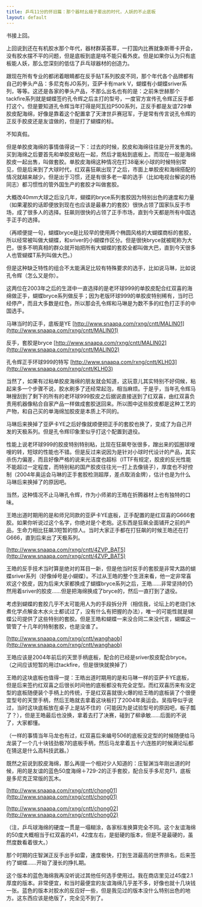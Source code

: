 ```yaml
---
title: 乒乓11分的怀旧篇：那个器材幺蛾子辈出的时代，人妖的不止底板
layout: default
---
```


书接上回。

上回说到还在有机胶水那个年代，器材群英荟萃，一打国内比赛就象斯蒂卡开会，没有胶水摆不平的问题，但是底板到底是啥不能只看外皮。但是如果你认为只有底板能人妖，那么您深刻的低估了乒乓球器材的创造力。

跟现在所有专业的都闭着眼睛都在反手贴T系列胶皮不同，那个年代各个品牌都有自己的拳头产品：多尼克有JO系列，亚萨卡有mark V，蝴蝶有小蝴蝶sriver系列，等等。这还是各家的拳头产品，不那么出名也有的是：之前朱世赫那个tackfire系列就是蝴蝶签约孔令辉之后主打的型号，一度官方宣传孔令辉正反手都打这个。但是要知道孔令辉当年打得是阿瓦拉P500系列，正反手都是友谊729单胶皮配海绵，好像是靠着这个配置拿了天津世乒赛冠军，于是常有传言说孔令辉的正反手胶皮还是友谊做的，但是打了蝴蝶的标。

不知真假。

但是单胶皮海绵的事情值得说一下：过去的时候，胶皮和海绵往往是分开发售的。买到海绵之后要首先和单胶皮粘在一起，然后才能粘到底板上。而现在一般是海绵胶皮一起出售，叫做套胶。单胶皮海绵这种情况在打38毫米小球的时候特别常见，但是后来到了大球时代，红双喜狂飙出现了之后，市面上单胶皮和海绵搭配的情况就越来越少。但是出于习惯，还是有很多老一辈的选手（比如电视台解说的杨同志）都习惯性的管外国生产的套胶才叫做套胶。

大概改40mm大球之后没几年，蝴蝶的bryce系列套胶因为特别出色的速度和力量（如果灌胶的话即便放到现在也应该是最暴力的套胶）很快占领了国家队反手市场，成了很多人的选择。狂飙则很快的占领了正手市场，直到今天都是所有中国选手正手的选择。

（再顺便提一句，蝴蝶bryce是比较早的使用两个椭圆风格的大蝴蝶商标的套胶，所以经常被叫做大蝴蝶，和sriver的小蝴蝶作区分。但是很快bryce就被昵称为大巴，很多不明真相的群众就开始把所有大蝴蝶的套胶全都叫做大巴，直到今天很多人也管蝴蝶T系列叫做大巴。）

但是这种缺乏特性的组合不太能满足比较有特殊要求的选手，比如说马琳，比如说孔令辉（怎么又是你）。

这两位在2003年之后的生涯中一直选择的是老环球999的单胶皮配合红双喜的海绵做正手，蝴蝶bryce系列做反手；因为老版环球999的单胶皮特别稀有，当时已经停产，而且大多数是红色，所以那会孔令辉和马琳是为数不多的红色打正手的中国选手。

马琳当时的正手，底板是YE
[http://www.snaapa.com/rxng/cntt/MALIN01](http://www.snaapa.com/rxng/cntt/MALIN01)

反手，套胶是bryce
[http://www.snaapa.com/rxng/cntt/MALIN02](http://www.snaapa.com/rxng/cntt/MALIN02)

孔令辉正手环球999的特写
[http://www.snaapa.com/rxng/cntt/KLH03](http://www.snaapa.com/rxng/cntt/KLH03)

当然了，如果有过粘单胶皮海绵的朋友就会知道，这玩意儿其实特别不好伺候，粘起来多一个步骤不说，胶水刷多了还经常起泡，相当麻烦。于是乎，当年孔令辉马琳搜刮到了剩下的所有的老环球999胶皮之后据说直接送到了红双喜，由红双喜负责用机器像粘合自家产品一样做成套胶送回来。所以图中这些胶皮都是这种工艺的产物，和自己买的单海绵加胶皮是本质上不同的。

马琳后来换掉了亚萨卡YE之后好像就顺便把正手的套胶也换了，变成了为自己开发的天极系列。但是孔令辉印象里似乎打这个配置到退役。

性能上说老环球999的胶皮特别特别粘，比现在狂飙夸张很多，蹭出来的弧圈球嗖嗖的转，短球的性能也不错。但是反过来说因为是针对小球时代设计的产品，其实杀伤力偏差，而且好像严格的说来光洁度也超标（ITTF有规定，胶皮的反光性能不能超过一定程度，而特别粘的国产胶皮往往光一打上去像镜子），厚度也不好控制（2004年奥运会马琳的正手套胶检测超厚，差点取消金牌），估计也是为什么马琳后来换掉了的原因吧。

当然，这种情况不止马琳孔令辉，作为小师弟的王皓在折腾器材上也有独特的口味。

王皓出道时期用的是和师兄同款的亚萨卡YE底板，正手配置的是红双喜的G666套胶。如果你听说过这个名字，你绝对是个老炮。这东西是狂飙全面铺开之前的产品，生命力相比狂飙3短暂的惊人。当时大家正手都在打狂飙的时候王皓还在打G666，直到后来出了天极系列。

[http://www.snaapa.com/rxng/cntt/4ZVP_BAT5](http://www.snaapa.com/rxng/cntt/4ZVP_BAT5)

王皓的反手技术当时算是绝对的耳目一新，但是他当时反手的套胶是非常大路的蝴蝶sriver系列（好像绰号是小蝴蝶）。不过从王皓的整个生涯来看，他一定非常喜欢这个胶皮，因为后来大家都换成了蝴蝶bryce系列之后，王皓……非常坚持的仍然用着sriver的胶皮……但是把海绵换成了bryce的，然后一直打到了退役。

考虑到蝴蝶的套胶几乎不太可能用人为的手段拆分开（相信我，论坛上的老烧们水煮化学点解金木水火土都试过了，没有什么有把握的办法），唯一的可能性就是蝴蝶公司提供了这些特别的套胶。但是王皓和蝴蝶一来没合同二来没代言，蝴蝶这一管管了十几年的特制套胶，也是没谁了。

[http://www.snaapa.com/rxng/cntt/wanghaob](http://www.snaapa.com/rxng/cntt/wanghaob)

王皓应该是2004年前后的天罡手柄底板，配合的已经是sriver胶皮配合bryce。（之间应该短暂的用过tackfire，但是很快就换掉了）

王皓的这块底板也值得一提：王皓出道时期用的是和马琳一样的亚萨卡YE底板，但是后来签约红双喜之后很长时间他的底板都没有完全定型。而红双喜历来有没定型的底板随便装个手柄上的传统，于是红双喜就很火爆的给王皓的底板装了个很便宜型号的天罡手柄，然后王皓就去拿着这块板打了2004年奥运会。吴指导似乎说过，当时这块底板放在桌子上是站不住的（可能因为是试验型号的原因吧，板子瓢了？），但是王皓最后也没换，拿着去打了决赛，碰到了柳承敏……后面的不说了，大家都懂。

（一样的事情当年马龙也有过，红双喜后来编号506的底板没定型的时候随便给马龙装了一个几十块钱劲极7的底板手柄，然后马龙拿着五十六连胜的时候满论坛都在猜这是什么高科技武器。）

既然之前说到胶皮海绵，那么再提一个相对少人知道的：庄智渊当年刚出道的时候，用的是友谊的蓝色50度海绵＋729-2的正手套胶，配合反手多尼克F1，底板是多尼克正常版的瓦木。

[http://www.snaapa.com/rxng/cntt/chong01](http://www.snaapa.com/rxng/cntt/chong01)

[http://www.snaapa.com/rxng/cntt/chong02](http://www.snaapa.com/rxng/cntt/chong02)

（注，乒乓球海绵的硬度一贯是一塌糊涂，各家标准换算完全不同。这个友谊海绵的50度大概相当于红双喜的41，42度左右，是挺硬的版本，但是不是最硬的，虽然度数看着很大。）

那个时期的庄智渊正反手出手如雷，速度极快，打到生涯最高的世界排名，后来签约了蝴蝶……开始了漫长的挣扎期。

这个版本的蓝色海绵我再没听说过其他任何选手使用过。我在商店里见过45度2.1厚度的版本。非常便宜，和当时最便宜的友谊海绵几乎差不多，好像也就十几块钱一张。蓝色的版本对胶水的反应好一些，但是我见过的版本没什么特别出色的地方。这东西应该是绝版了，完全见不到了。




